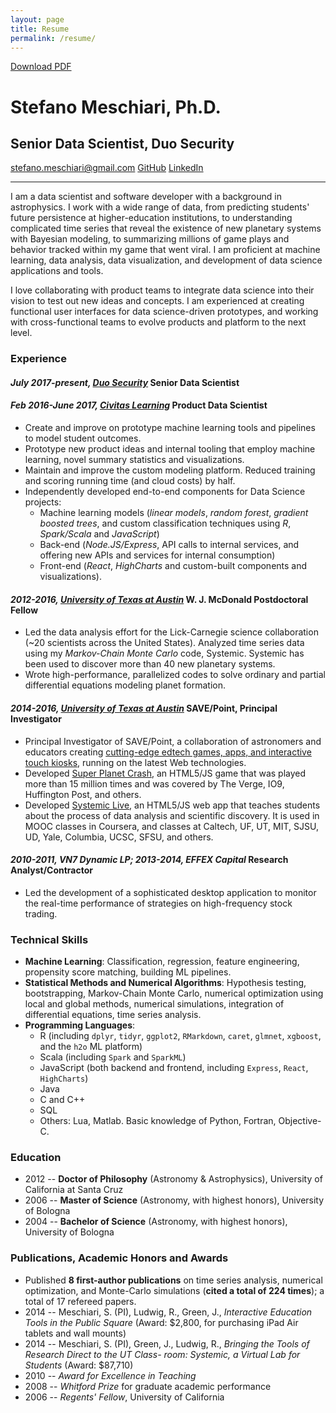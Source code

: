 ```yaml
---
layout: page
title: Resume 
permalink: /resume/
---
```

<div class="float-right">
<a class="more" href="/meschiari_resume.pdf">Download PDF</a>
</div>


<h1 class="name">Stefano Meschiari, Ph.D.</h1>
<h2 class="subtitle">Senior Data Scientist, Duo Security</h2>
<div class="links">
<a href="mailto:stefano.meschiari@gmail.com"><i class="mail outline icon"></i> stefano.meschiari@gmail.com</a>
<a href="https://github.com/stefano-meschiari"><i class="github icon"></i> GitHub</a>
<a href="https://www.linkedin.com/in/stefano-meschiari-46966242/"><i class="linkedin icon"></i> LinkedIn</a>
</div>
<hr>

I am a data scientist and software developer with a background in astrophysics. I work with a wide range of data, from predicting students' future persistence at higher-education institutions, to understanding complicated time series that reveal the existence of new planetary systems with Bayesian modeling, to summarizing millions of game plays and behavior tracked within my game that went viral. I am proficient at machine learning, data analysis, data visualization, and development of data science applications and tools.

I love collaborating with product teams to integrate data science into their vision to test out new ideas and concepts. I am experienced at creating functional user interfaces for data science-driven prototypes, and working with cross-functional teams to evolve products and platform to the next level.

### Experience

#### *July 2017-present, [Duo Security](https://www.duosecurity.com)* Senior Data Scientist

<p></p>

#### *Feb 2016-June 2017, [Civitas Learning](https://www.civitaslearning.com)* Product Data Scientist 
* Create and improve on prototype machine learning tools and pipelines to model student outcomes. 
* Prototype new product ideas and internal tooling that employ machine learning, novel summary statistics and visualizations.
* Maintain and improve the custom modeling platform. Reduced training and scoring running time (and cloud costs) by half.
* Independently developed end-to-end components for Data Science projects:
  * Machine learning models (*linear models*, *random forest*, *gradient boosted trees*, and custom classification techniques using *R*, *Spark/Scala* and *JavaScript*)
  * Back-end (*Node.JS/Express*, API calls to internal services, and offering new APIs and services for internal consumption)
  * Front-end (*React*, *HighCharts* and custom-built components and visualizations).

#### *2012-2016, [University of Texas at Austin](https://as.utexas.edu)* W. J. McDonald Postdoctoral Fellow
* Led the data analysis effort for the Lick-Carnegie science collaboration (~20 scientists across the United States). Analyzed time series data using my *Markov-Chain Monte Carlo* code, Systemic. Systemic has been used to discover more than 40 new planetary systems.
* Wrote high-performance, parallelized codes to solve ordinary and partial differential equations modeling planet formation.

#### *2014-2016, [University of Texas at Austin](https://as.utexas.edu)* SAVE/Point, Principal Investigator ####
* Principal Investigator of SAVE/Point, a collaboration of astronomers and educators creating [cutting-edge edtech games, apps, and interactive touch kiosks](http://save-point.github.io), running on the latest Web technologies. 
* Developed [Super Planet Crash](/projects#spc), an HTML5/JS game that was played more than 15 million times and was covered by The Verge, IO9, Huffington Post, and others.
* Developed [Systemic Live](/projects#systemic), an HTML5/JS web app that teaches students about the process of data analysis and scientific discovery. It is used in MOOC classes in Coursera, and classes at Caltech, UF, UT, MIT, SJSU, UD, Yale, Columbia, UCSC, SFSU, and others.

#### *2010-2011, VN7 Dynamic LP; 2013-2014, EFFEX Capital* Research Analyst/Contractor
* Led the development of a sophisticated desktop application to monitor the real-time performance of strategies on high-frequency stock trading.

### Technical Skills
* **Machine Learning**: Classification, regression, feature engineering, propensity score matching, building ML pipelines.
* **Statistical Methods and Numerical Algorithms**: Hypothesis testing, bootstrapping, Markov-Chain Monte Carlo, numerical optimization using local and global methods, numerical simulations, integration of differential equations, time series analysis.
* **Programming Languages**: 
  * R (including `dplyr`, `tidyr`, `ggplot2`, `RMarkdown`, `caret`, `glmnet`, `xgboost`, and the `h2o` ML platform)
  * Scala (including `Spark` and `SparkML`)  
  * JavaScript (both backend and frontend, including `Express`, `React`, `HighCharts`)
  * Java
  * C and C++
  * SQL
  * Others: Lua, Matlab. Basic knowledge of Python, Fortran, Objective-C.

### Education
* 2012 -- **Doctor of Philosophy** (Astronomy & Astrophysics), University of California at Santa Cruz
* 2006 -- **Master of Science** (Astronomy, with highest honors), University of Bologna
* 2004 -- **Bachelor of Science** (Astronomy, with highest honors), University of Bologna

### Publications, Academic Honors and Awards
* Published **8 first-author publications** on time series analysis, numerical optimization, and Monte-Carlo simulations  (**cited a total of 224 times**); a total of 17 refereed papers. 
* 2014 -- Meschiari, S. (PI), Ludwig, R., Green, J., *Interactive Education Tools in the Public Square* (Award: $2,800, for purchasing iPad Air tablets and wall mounts)
* 2014 -- Meschiari, S. (PI), Green, J., Ludwig, R., *Bringing the Tools of Research Direct to the UT Class- room: Systemic, a Virtual Lab for Students* (Award: $87,710)
* 2010 -- *Award for Excellence in Teaching*
* 2008 -- *Whitford Prize* for graduate academic performance
* 2006 -- *Regents' Fellow*, University of California
